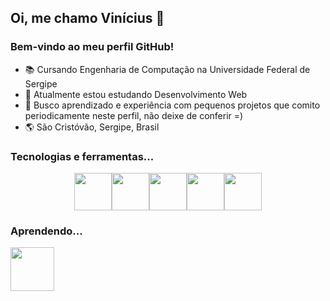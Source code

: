 ## Oi, me chamo Vinícius 👋
### Bem-vindo ao meu perfil GitHub! 

- 📚 Cursando Engenharia de Computação na Universidade Federal de Sergipe
- 🌱 Atualmente estou estudando Desenvolvimento Web
- 🚀 Busco aprendizado e experiência com pequenos projetos que comito periodicamente neste perfil, não deixe de conferir =)
- 🌎 São Cristóvão, Sergipe, Brasil

### Tecnologias e ferramentas...

<div style="display: flex; justify-content: center;">
  <img style="width: 60px;" src="https://cdn.jsdelivr.net/gh/devicons/devicon/icons/html5/html5-plain.svg" />
  <img style="width: 60px;" src="https://cdn.jsdelivr.net/gh/devicons/devicon/icons/css3/css3-plain.svg" />
  <img style="width: 60px;" src="https://cdn.jsdelivr.net/gh/devicons/devicon/icons/javascript/javascript-plain.svg" />
  <img style="width: 60px;" src="https://cdn.jsdelivr.net/gh/devicons/devicon/icons/vscode/vscode-original.svg" />
  <img style="width: 60px;" src="https://cdn.jsdelivr.net/gh/devicons/devicon/icons/typescript/typescript-plain.svg" />
</div>
  
### Aprendendo...

<div style="display: flex">
  <img style="width: 70px;" src="https://cdn.jsdelivr.net/gh/devicons/devicon/icons/firebase/firebase-plain-wordmark.svg" />
</div>
